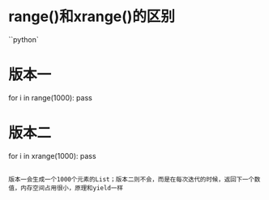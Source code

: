 range()和xrange()的区别
===

``python`
# 版本一
for i in range(1000):
	pass

# 版本二
for i in xrange(1000): 
	pass
```

版本一会生成一个1000个元素的List；版本二则不会，而是在每次迭代的时候，返回下一个数值，内存空间占用很小，原理和yield一样
